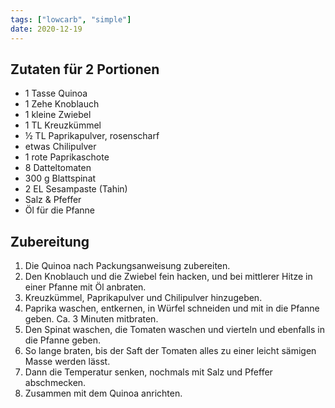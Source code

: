 ```yaml
---
tags: ["lowcarb", "simple"]
date: 2020-12-19
---
```


## Zutaten für 2 Portionen
- 1 Tasse   Quinoa
- 1 Zehe    Knoblauch
- 1         kleine Zwiebel
- 1 TL      Kreuzkümmel
- ½ TL      Paprikapulver, rosenscharf
- etwas     Chilipulver
- 1         rote Paprikaschote
- 8         Datteltomaten
- 300 g     Blattspinat
- 2 EL      Sesampaste (Tahin)
- Salz & Pfeffer
- Öl für die Pfanne

## Zubereitung
1. Die Quinoa nach Packungsanweisung zubereiten.
1. Den Knoblauch und die Zwiebel fein hacken, und bei mittlerer Hitze in einer Pfanne mit Öl anbraten.
1. Kreuzkümmel, Paprikapulver und Chilipulver hinzugeben.
1. Paprika waschen, entkernen, in Würfel schneiden und mit in die Pfanne geben. Ca. 3 Minuten mitbraten.
1. Den Spinat waschen, die Tomaten waschen und vierteln und ebenfalls in die Pfanne geben.
1. So lange braten, bis der Saft der Tomaten alles zu einer leicht sämigen Masse werden lässt.
1. Dann die Temperatur senken, nochmals mit Salz und Pfeffer abschmecken.
1. Zusammen mit dem Quinoa anrichten.
